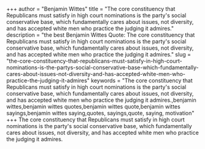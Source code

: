 +++
author = "Benjamin Wittes"
title = "The core constituency that Republicans must satisfy in high court nominations is the party's social conservative base, which fundamentally cares about issues, not diversity, and has accepted white men who practice the judging it admires."
description = "the best Benjamin Wittes Quote: The core constituency that Republicans must satisfy in high court nominations is the party's social conservative base, which fundamentally cares about issues, not diversity, and has accepted white men who practice the judging it admires."
slug = "the-core-constituency-that-republicans-must-satisfy-in-high-court-nominations-is-the-partys-social-conservative-base-which-fundamentally-cares-about-issues-not-diversity-and-has-accepted-white-men-who-practice-the-judging-it-admires"
keywords = "The core constituency that Republicans must satisfy in high court nominations is the party's social conservative base, which fundamentally cares about issues, not diversity, and has accepted white men who practice the judging it admires.,benjamin wittes,benjamin wittes quotes,benjamin wittes quote,benjamin wittes sayings,benjamin wittes saying,quotes, sayings,quote, saying, motivation"
+++
The core constituency that Republicans must satisfy in high court nominations is the party's social conservative base, which fundamentally cares about issues, not diversity, and has accepted white men who practice the judging it admires.
